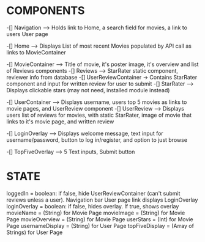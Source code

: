 # COMPONENTS

-[] Navigation      -->   Holds link to Home, a search field for movies, a link to users User page

-[] Home            -->   Displays List of most recent Movies populated by API call as links to MovieContainer

-[] MovieContainer  -->   Title of movie, it's poster image, it's overview and list of Reviews components
-[] Reviews          -->   StarRater static component, reviewer info from database
-[] UserReviewContainer -> Contains StarRater component and input for written review for user to submit
-[] StarRater        -->   Displays clickable stars (may not need, installed module instead)

-[] UserContainer   -->   Displays username, users top 5 movies as links to movie pages, and UserReview component
-[] UserReview      -->   Displays users list of reviews for movies, with static StarRater, image of movie that links to it's movie page, and written review

-[] LoginOverlay    -->   Displays welcome message, text input for username/password, button to log in/register, and option to just browse

-[] TopFiveOverlay  -->   5 Text inputs, Submit button


# STATE

loggedIn        = boolean: if false, hide UserReviewContainer (can't submit reviews unless a user). Navigation bar User page link displays LoginOverlay
loginOverlay    = boolean: if false, hides overlay. If true, shows overlay
movieName       = (String) for Movie Page
movieImage      = (String) for Movie Page
movieOverview   = (String) for Movie Page
userStars       = (Int) for Movie Page
usernameDisplay = (String) for User Page
topFiveDisplay  = (Array of Strings) for User Page
